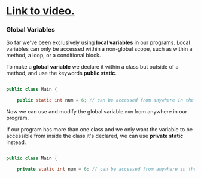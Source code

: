 # [Link to video.](https://www.youtube.com/watch?v=8vnVAZqA4pw&list=PLVD25niNi0Bklbh7Po--kFFLXFxxoIDUJ)

### Global Variables

So far we've been exclusively using **local variables** in our programs. Local variables can only be accessed within a non-global scope, such as within a method, a loop, or a conditional block.

To make a **global variable** we declare it within a class but outside of a method, and use the keywords **public static**.

```java

public class Main {

    public static int num = 6; // can be accessed from anywhere in the program
```

Now we can use and modify the global variable `num` from anywhere in our program.

If our program has more than one class and we only want the variable to be accessible from inside the class it's declared, we can use **private static** instead.

```java

public class Main {

    private static int num = 6; // can be accessed from anywhere in the class
```

